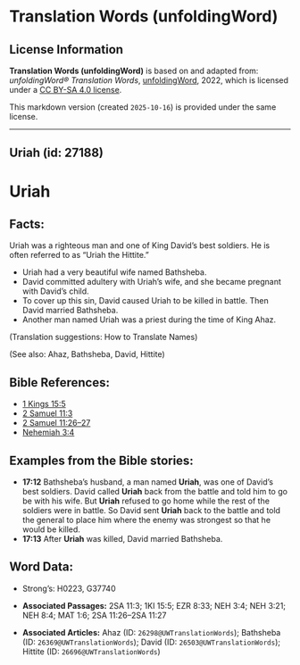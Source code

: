 # Translation Words (unfoldingWord)

## License Information

**Translation Words (unfoldingWord)** is based on and adapted from: _unfoldingWord® Translation Words_, [unfoldingWord](https://unfoldingword.org/utw), 2022, which is licensed under a [CC BY-SA 4.0 license](https://creativecommons.org/licenses/by-sa/4.0/legalcode.en).

This markdown version (created `2025-10-16`) is provided under the same license.



--------------------------------

## Uriah (id: 27188)

Uriah
=====

Facts:
------

Uriah was a righteous man and one of King David’s best soldiers. He is often referred to as “Uriah the Hittite.”

* Uriah had a very beautiful wife named Bathsheba.
* David committed adultery with Uriah’s wife, and she became pregnant with David’s child.
* To cover up this sin, David caused Uriah to be killed in battle. Then David married Bathsheba.
* Another man named Uriah was a priest during the time of King Ahaz.

(Translation suggestions: How to Translate Names)

(See also: Ahaz, Bathsheba, David, Hittite)

Bible References:
-----------------

* [1 Kings 15:5](https://ref.ly/1Kgs15:5)
* [2 Samuel 11:3](https://ref.ly/2Sam11:3)
* [2 Samuel 11:26–27](https://ref.ly/2Sam11:26-2Sam11:27)
* [Nehemiah 3:4](https://ref.ly/Neh3:4)

Examples from the Bible stories:
--------------------------------

* **17:12** Bathsheba’s husband, a man named **Uriah**, was one of David’s best soldiers. David called **Uriah** back from the battle and told him to go be with his wife. But **Uriah** refused to go home while the rest of the soldiers were in battle. So David sent **Uriah** back to the battle and told the general to place him where the enemy was strongest so that he would be killed.
* **17:13** After **Uriah** was killed, David married Bathsheba.

Word Data:
----------

* Strong’s: H0223, G37740

* **Associated Passages:** 2SA 11:3; 1KI 15:5; EZR 8:33; NEH 3:4; NEH 3:21; NEH 8:4; MAT 1:6; 2SA 11:26–2SA 11:27
* **Associated Articles:** Ahaz (ID: `26298@UWTranslationWords`); Bathsheba (ID: `26369@UWTranslationWords`); David (ID: `26503@UWTranslationWords`); Hittite (ID: `26696@UWTranslationWords`)

